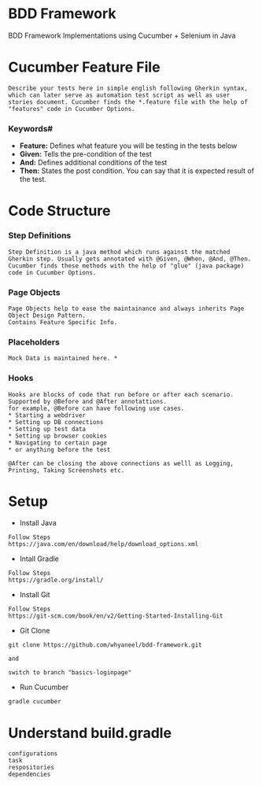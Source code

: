 # BDD Framework
BDD Framework Implementations using Cucumber + Selenium in Java

# Cucumber Feature File
```
Describe your tests here in simple english following Gherkin syntax, which can later serve as automation test script as well as user stories document. Cucumber finds the *.feature file with the help of "features" code in Cucumber Options.
```
### Keywords#
* **Feature:** Defines what feature you will be testing in the tests below
* **Given:** Tells the pre-condition of the test
* **And:** Defines additional conditions of the test
* **Then:** States the post condition. You can say that it is expected result of the test.

# Code Structure
### Step Definitions
``` 
Step Definition is a java method which runs against the matched Gherkin step. Usually gets annotated with @Given, @When, @And, @Then. Cucumber finds these methods with the help of "glue" (java package) code in Cucumber Options.
```

### Page Objects
```
Page Objects help to ease the maintainance and always inherits Page Object Design Pattern.
Contains Feature Specific Info.
```

### Placeholders
```
Mock Data is maintained here. *
```
### Hooks
```
Hooks are blocks of code that run before or after each scenario. Supported by @Before and @After annotattions.
for example, @Before can have following use cases.
* Starting a webdriver
* Setting up DB connections
* Setting up test data
* Setting up browser cookies
* Navigating to certain page
* or anything before the test

@After can be closing the above connections as welll as Logging, Printing, Taking Screenshots etc.
```


# Setup
* Install Java
```
Follow Steps
https://java.com/en/download/help/download_options.xml
```
* Intall Gradle
```
Follow Steps
https://gradle.org/install/
```
* Install Git 
```
Follow Steps
https://git-scm.com/book/en/v2/Getting-Started-Installing-Git
```
* Git Clone
```
git clone https://github.com/whyaneel/bdd-framework.git

and 

switch to branch "basics-loginpage"
```
* Run Cucumber
```
gradle cucumber
```

# Understand build.gradle
```
configurations
task  
respositories
dependencies
```







